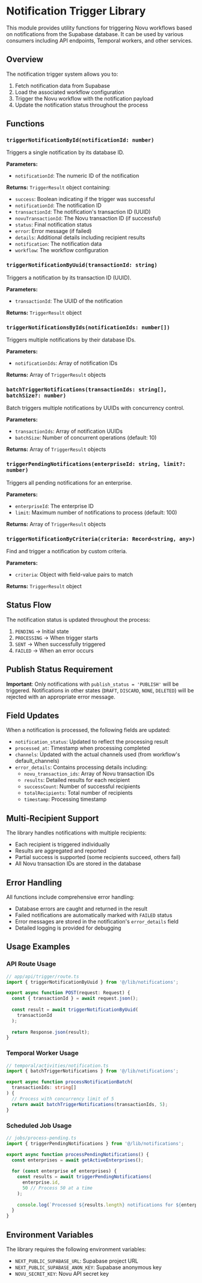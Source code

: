 # Notification Trigger Library

This module provides utility functions for triggering Novu workflows based on notifications from the Supabase database. It can be used by various consumers including API endpoints, Temporal workers, and other services.

## Overview

The notification trigger system allows you to:
1. Fetch notification data from Supabase
2. Load the associated workflow configuration
3. Trigger the Novu workflow with the notification payload
4. Update the notification status throughout the process

## Functions

### `triggerNotificationById(notificationId: number)`

Triggers a single notification by its database ID.

**Parameters:**
- `notificationId`: The numeric ID of the notification

**Returns:** `TriggerResult` object containing:
- `success`: Boolean indicating if the trigger was successful
- `notificationId`: The notification ID
- `transactionId`: The notification's transaction ID (UUID)
- `novuTransactionId`: The Novu transaction ID (if successful)
- `status`: Final notification status
- `error`: Error message (if failed)
- `details`: Additional details including recipient results
- `notification`: The notification data
- `workflow`: The workflow configuration

### `triggerNotificationByUuid(transactionId: string)`

Triggers a notification by its transaction ID (UUID).

**Parameters:**
- `transactionId`: The UUID of the notification

**Returns:** `TriggerResult` object

### `triggerNotificationsByIds(notificationIds: number[])`

Triggers multiple notifications by their database IDs.

**Parameters:**
- `notificationIds`: Array of notification IDs

**Returns:** Array of `TriggerResult` objects

### `batchTriggerNotifications(transactionIds: string[], batchSize?: number)`

Batch triggers multiple notifications by UUIDs with concurrency control.

**Parameters:**
- `transactionIds`: Array of notification UUIDs
- `batchSize`: Number of concurrent operations (default: 10)

**Returns:** Array of `TriggerResult` objects

### `triggerPendingNotifications(enterpriseId: string, limit?: number)`

Triggers all pending notifications for an enterprise.

**Parameters:**
- `enterpriseId`: The enterprise ID
- `limit`: Maximum number of notifications to process (default: 100)

**Returns:** Array of `TriggerResult` objects

### `triggerNotificationByCriteria(criteria: Record<string, any>)`

Find and trigger a notification by custom criteria.

**Parameters:**
- `criteria`: Object with field-value pairs to match

**Returns:** `TriggerResult` object

## Status Flow

The notification status is updated throughout the process:
1. `PENDING` → Initial state
2. `PROCESSING` → When trigger starts
3. `SENT` → When successfully triggered
4. `FAILED` → When an error occurs

## Publish Status Requirement

**Important**: Only notifications with `publish_status = 'PUBLISH'` will be triggered. Notifications in other states (`DRAFT`, `DISCARD`, `NONE`, `DELETED`) will be rejected with an appropriate error message.

## Field Updates

When a notification is processed, the following fields are updated:
- `notification_status`: Updated to reflect the processing result
- `processed_at`: Timestamp when processing completed
- `channels`: Updated with the actual channels used (from workflow's default_channels)
- `error_details`: Contains processing details including:
  - `novu_transaction_ids`: Array of Novu transaction IDs
  - `results`: Detailed results for each recipient
  - `successCount`: Number of successful recipients
  - `totalRecipients`: Total number of recipients
  - `timestamp`: Processing timestamp

## Multi-Recipient Support

The library handles notifications with multiple recipients:
- Each recipient is triggered individually
- Results are aggregated and reported
- Partial success is supported (some recipients succeed, others fail)
- All Novu transaction IDs are stored in the database

## Error Handling

All functions include comprehensive error handling:
- Database errors are caught and returned in the result
- Failed notifications are automatically marked with `FAILED` status
- Error messages are stored in the notification's `error_details` field
- Detailed logging is provided for debugging

## Usage Examples

### API Route Usage

```typescript
// app/api/trigger/route.ts
import { triggerNotificationByUuid } from '@/lib/notifications';

export async function POST(request: Request) {
  const { transactionId } = await request.json();
  
  const result = await triggerNotificationByUuid(
    transactionId
  );
  
  return Response.json(result);
}
```

### Temporal Worker Usage

```typescript
// temporal/activities/notification.ts
import { batchTriggerNotifications } from '@/lib/notifications';

export async function processNotificationBatch(
  transactionIds: string[]
) {
  // Process with concurrency limit of 5
  return await batchTriggerNotifications(transactionIds, 5);
}
```

### Scheduled Job Usage

```typescript
// jobs/process-pending.ts
import { triggerPendingNotifications } from '@/lib/notifications';

export async function processPendingNotifications() {
  const enterprises = await getActiveEnterprises();
  
  for (const enterprise of enterprises) {
    const results = await triggerPendingNotifications(
      enterprise.id,
      50 // Process 50 at a time
    );
    
    console.log(`Processed ${results.length} notifications for ${enterprise.id}`);
  }
}
```

## Environment Variables

The library requires the following environment variables:
- `NEXT_PUBLIC_SUPABASE_URL`: Supabase project URL
- `NEXT_PUBLIC_SUPABASE_ANON_KEY`: Supabase anonymous key
- `NOVU_SECRET_KEY`: Novu API secret key